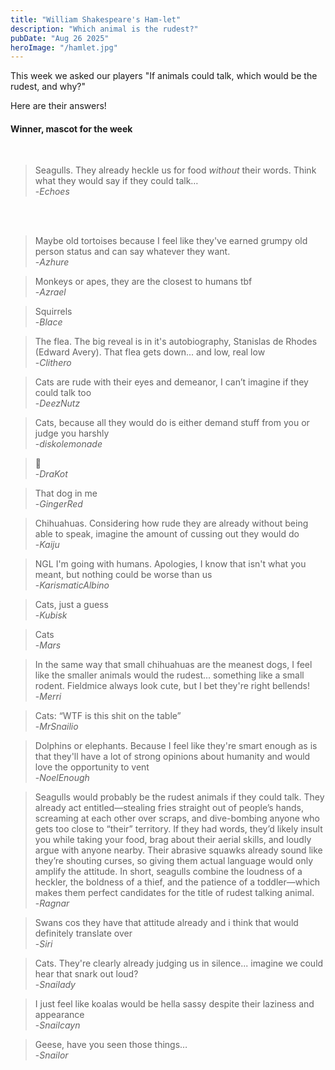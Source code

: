 ```yaml
---
title: "William Shakespeare's Ham-let"
description: "Which animal is the rudest?"
pubDate: "Aug 26 2025"
heroImage: "/hamlet.jpg"
---
```


This week we asked our players "If animals could talk, which would be the rudest, and why?" 

Here are their answers!

<h4>Winner, mascot for the week</h4><br>

>Seagulls. They already heckle us for food *without* their words. Think what they would say if they could talk…<br>
>-<cite>Echoes</cite>

<br>
<br>

>Maybe old tortoises because I feel like they've earned grumpy old person status and can say whatever they want.<br>
>-<cite>Azhure</cite>

>Monkeys or apes, they are the closest to humans tbf<br>
>-<cite>Azrael</cite>

>Squirrels<br>
>-<cite>Blace</cite>

>The flea. The big reveal is in it's autobiography, Stanislas de Rhodes (Edward Avery). 
>That flea gets down... and low, real low<br>
>-<cite>Clithero</cite>

>Cats are rude with their eyes and demeanor, I can’t imagine if they could talk too<br>
>-<cite>DeezNutz</cite>

>Cats, because all they would do is either demand stuff from you or judge you harshly<br>
>-<cite>diskolemonade</cite>

>🐴<br>
>-<cite>DraKot</cite>

>That dog in me<br>
>-<cite>GingerRed</cite>

>Chihuahuas. Considering how rude they are already without being able to speak, imagine 
>the amount of cussing out they would do<br>
>-<cite>Kaiju</cite>

>NGL I'm going with humans. Apologies, I know that isn't what you meant, but nothing could be worse than us<br>
>-<cite>KarismaticAlbino</cite>

>Cats, just a guess<br>
>-<cite>Kubisk</cite>

>Cats<br>
>-<cite>Mars</cite>

>In the same way that small chihuahuas are the meanest dogs, I feel like the smaller animals would the rudest... 
>something like a small rodent. Fieldmice always look cute, but I bet they're right bellends!<br>
>-<cite>Merri</cite>

>Cats: “WTF is this shit on the table”<br>
>-<cite>MrSnailio</cite>

>Dolphins or elephants. Because I feel like they're smart enough as is that they'll have a lot of strong opinions 
>about humanity and would love the opportunity to vent<br>
>-<cite>NoelEnough</cite>

>Seagulls would probably be the rudest animals if they could talk. They already act entitled—stealing fries straight 
>out of people’s hands, screaming at each other over scraps, and dive-bombing anyone who gets too close to “their” 
>territory. If they had words, they’d likely insult you while taking your food, brag about their aerial skills, and 
>loudly argue with anyone nearby. Their abrasive squawks already sound like they’re shouting curses, so giving them 
>actual language would only amplify the attitude. In short, seagulls combine the loudness of a heckler, the boldness 
>of a thief, and the patience of a toddler—which makes them perfect candidates for the title of rudest talking animal.<br>
>-<cite>Ragnar</cite>

>Swans cos they have that attitude already and i think that would definitely translate over<br>
>-<cite>Siri</cite>

>Cats. They're clearly already judging us in silence... imagine we could hear that snark out loud?<br>
>-<cite>Snailady</cite>

>I just feel like koalas would be hella sassy despite their laziness and appearance<br>
>-<cite>Snailcayn</cite>

>Geese, have you seen those things…<br>
>-<cite>Snailor</cite>

<br>
<br>

